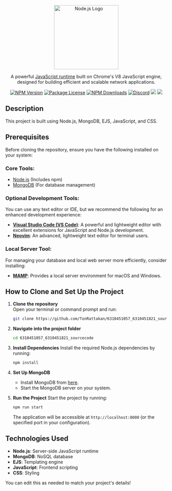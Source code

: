 <p align="center">
  <a href="https://nodejs.org/" target="blank"><img src="https://nodejs.org/static/images/logo.svg" width="200" alt="Node.js Logo" /></a>
</p>

[circleci-image]: https://img.shields.io/circleci/build/github/nodejs/node/master?token=abc123def456
[circleci-url]: https://circleci.com/gh/nodejs/node

<p align="center">A powerful <a href="https://nodejs.org" target="_blank">JavaScript runtime</a> built on Chrome's V8 JavaScript engine, designed for building efficient and scalable network applications.</p>
<p align="center">
<a href="https://www.npmjs.com/package/node" target="_blank"><img src="https://img.shields.io/npm/v/node.svg" alt="NPM Version" /></a>
<a href="https://github.com/nodejs/node/blob/main/LICENSE" target="_blank"><img src="https://img.shields.io/npm/l/node.svg" alt="Package License" /></a>
<a href="https://www.npmjs.com/package/node" target="_blank"><img src="https://img.shields.io/npm/dm/node.svg" alt="NPM Downloads" /></a>
<a href="https://discord.gg/nodejs" target="_blank"><img src="https://img.shields.io/badge/discord-online-brightgreen.svg" alt="Discord" /></a>
<a href="https://paypal.me/nodejs" target="_blank"><img src="https://img.shields.io/badge/Donate-PayPal-ff3f59.svg"/></a>
<a href="https://twitter.com/nodejs" target="_blank"><img src="https://img.shields.io/twitter/follow/nodejs.svg?style=social&label=Follow"></a>
</p>

## Description
This project is built using Node.js, MongoDB, EJS, JavaScript, and CSS.

## Prerequisites
Before cloning the repository, ensure you have the following installed on your system:

### Core Tools:
- [Node.js](https://nodejs.org/en) (Includes npm)
- [MongoDB](https://www.mongodb.com/try/download/community) (For database management)

### Optional Development Tools:
You can use any text editor or IDE, but we recommend the following for an enhanced development experience:
- **[Visual Studio Code (VS Code)](https://code.visualstudio.com/Download)**: A powerful and lightweight editor with excellent extensions for JavaScript and Node.js development.
- **[Neovim](https://neovim.io/)**: An advanced, lightweight text editor for terminal users.

### Local Server Tool:
For managing your database and local web server more efficiently, consider installing:
- **[MAMP](https://www.mamp.info/en/downloads/)**: Provides a local server environment for macOS and Windows.

## How to Clone and Set Up the Project

1. **Clone the repository**  
   Open your terminal or command prompt and run:
   ```bash
   git clone https://github.com/TonRattakan/6310451057_6310451821_sourcecode.git

2. **Navigate into the project folder**
    ```bash
    cd 6310451057_6310451821_sourcecode
    ```
3. **Install Dependencies**
    Install the required Node.js dependencies by running:
    ```bash
    npm install
    ```
4. **Set Up MongoDB**
    - Install MongoDB from [here](https://www.mongodb.com/try/download/community).
    - Start the MongoDB server on your system.
    
5. **Run the Project**
    Start the project by running:
    ```bash
    npm run start
    ```
    The application will be accessible at `http://localhost:8000` (or the specified port in your configuration).

## Technologies Used
- **Node.js**: Server-side JavaScript runtime
- **MongoDB**: NoSQL database
- **EJS**: Templating engine
- **JavaScript**: Frontend scripting
- **CSS**: Styling

You can edit this as needed to match your project's details!